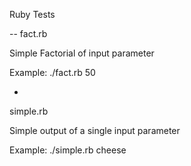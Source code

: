 Ruby Tests

--
fact.rb

Simple Factorial of input parameter


Example: ./fact.rb 50

-

simple.rb

Simple output of a single input parameter


Example: ./simple.rb cheese